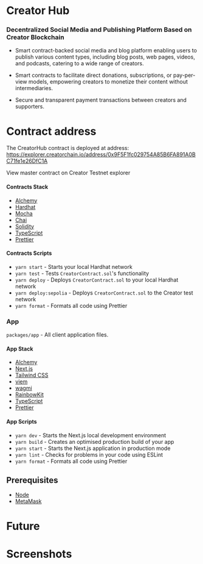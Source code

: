 # Creator Hub

### Decentralized Social Media and Publishing Platform Based on Creator Blockchain

- Smart contract-backed social media and blog platform enabling users to publish various content types, including blog posts, web pages, videos, and podcasts, catering to a wide range of creators.

- Smart contracts to facilitate direct donations, subscriptions, or pay-per-view models, empowering creators to monetize their content without intermediaries.

- Secure and transparent payment transactions between creators and supporters.

# Contract address

The CreatorHub contract is deployed at address: https://explorer.creatorchain.io/address/0x9F5F1fc029754A85B6FA891A0BC71fe1e26DfC1A

View master contract on Creator Testnet explorer

#### Contracts Stack

- [Alchemy](https://www.alchemy.com/)
- [Hardhat](https://hardhat.org/)
- [Mocha](https://mochajs.org/)
- [Chai](https://www.chaijs.com/)
- [Solidity](https://soliditylang.org/)
- [TypeScript](https://www.typescriptlang.org/)
- [Prettier](https://prettier.io/)

#### Contracts Scripts

- `yarn start` - Starts your local Hardhat network
- `yarn test` - Tests `CreatorContract.sol`'s functionality
- `yarn deploy` - Deploys `CreatorContract.sol` to your local Hardhat network
- `yarn deploy:sepolia` - Deploys `CreatorContract.sol` to the Creator test network
- `yarn format` - Formats all code using Prettier

### App

`packages/app` - All client application files.

#### App Stack

- [Alchemy](https://www.alchemy.com/)
- [Next.js](https://nextjs.org/)
- [Tailwind CSS](https://tailwindcss.com/)
- [viem](https://viem.sh/)
- [wagmi](https://wagmi.sh/)
- [RainbowKit](https://www.rainbowkit.com/)
- [TypeScript](https://www.typescriptlang.org/)
- [Prettier](https://prettier.io/)

#### App Scripts

- `yarn dev` - Starts the Next.js local development environment
- `yarn build` - Creates an optimised production build of your app
- `yarn start` - Starts the Next.js application in production mode
- `yarn lint` - Checks for problems in your code using ESLint
- `yarn format` - Formats all code using Prettier

## Prerequisites

- [Node](https://nodejs.org/en/download/)
- [MetaMask](https://metamask.io/download.html)

# Future

# Screenshots
